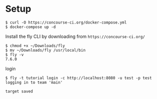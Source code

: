# Setup

```shell
$ curl -O https://concourse-ci.org/docker-compose.yml
$ docker-compose up -d
```

Install the fly CLI by downloading from `https://concourse-ci.org/`

```shell
$ chmod +x ~/Downloads/fly
$ mv ~/Downloads/fly /usr/local/bin
$ fly -v
7.6.0
```

login
```shell
$ fly -t tutorial login -c http://localhost:8080 -u test -p test
logging in to team 'main'

target saved
```
